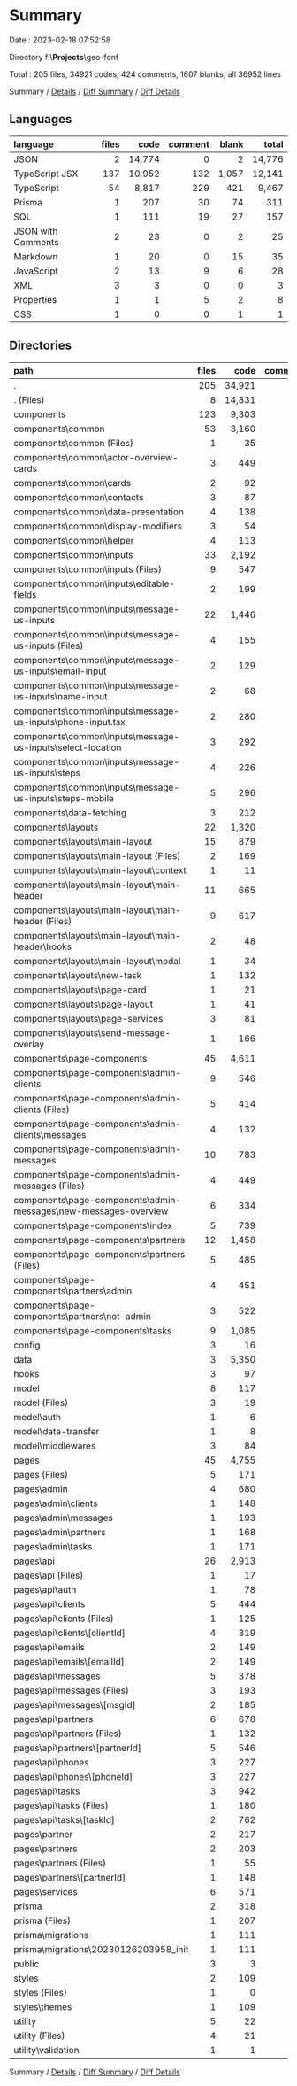 # Summary

Date : 2023-02-18 07:52:58

Directory f:\\__Projects__\\geo-fonf

Total : 205 files,  34921 codes, 424 comments, 1607 blanks, all 36952 lines

Summary / [Details](details.md) / [Diff Summary](diff.md) / [Diff Details](diff-details.md)

## Languages
| language | files | code | comment | blank | total |
| :--- | ---: | ---: | ---: | ---: | ---: |
| JSON | 2 | 14,774 | 0 | 2 | 14,776 |
| TypeScript JSX | 137 | 10,952 | 132 | 1,057 | 12,141 |
| TypeScript | 54 | 8,817 | 229 | 421 | 9,467 |
| Prisma | 1 | 207 | 30 | 74 | 311 |
| SQL | 1 | 111 | 19 | 27 | 157 |
| JSON with Comments | 2 | 23 | 0 | 2 | 25 |
| Markdown | 1 | 20 | 0 | 15 | 35 |
| JavaScript | 2 | 13 | 9 | 6 | 28 |
| XML | 3 | 3 | 0 | 0 | 3 |
| Properties | 1 | 1 | 5 | 2 | 8 |
| CSS | 1 | 0 | 0 | 1 | 1 |

## Directories
| path | files | code | comment | blank | total |
| :--- | ---: | ---: | ---: | ---: | ---: |
| . | 205 | 34,921 | 424 | 1,607 | 36,952 |
| . (Files) | 8 | 14,831 | 14 | 27 | 14,872 |
| components | 123 | 9,303 | 102 | 950 | 10,355 |
| components\\common | 53 | 3,160 | 49 | 383 | 3,592 |
| components\\common (Files) | 1 | 35 | 0 | 4 | 39 |
| components\\common\\actor-overview-cards | 3 | 449 | 0 | 32 | 481 |
| components\\common\\cards | 2 | 92 | 0 | 8 | 100 |
| components\\common\\contacts | 3 | 87 | 3 | 12 | 102 |
| components\\common\\data-presentation | 4 | 138 | 12 | 22 | 172 |
| components\\common\\display-modifiers | 3 | 54 | 0 | 13 | 67 |
| components\\common\\helper | 4 | 113 | 1 | 20 | 134 |
| components\\common\\inputs | 33 | 2,192 | 33 | 272 | 2,497 |
| components\\common\\inputs (Files) | 9 | 547 | 0 | 44 | 591 |
| components\\common\\inputs\\editable-fields | 2 | 199 | 5 | 20 | 224 |
| components\\common\\inputs\\message-us-inputs | 22 | 1,446 | 28 | 208 | 1,682 |
| components\\common\\inputs\\message-us-inputs (Files) | 4 | 155 | 17 | 21 | 193 |
| components\\common\\inputs\\message-us-inputs\\email-input | 2 | 129 | 1 | 25 | 155 |
| components\\common\\inputs\\message-us-inputs\\name-input | 2 | 68 | 0 | 14 | 82 |
| components\\common\\inputs\\message-us-inputs\\phone-input.tsx | 2 | 280 | 1 | 37 | 318 |
| components\\common\\inputs\\message-us-inputs\\select-location | 3 | 292 | 5 | 33 | 330 |
| components\\common\\inputs\\message-us-inputs\\steps | 4 | 226 | 2 | 38 | 266 |
| components\\common\\inputs\\message-us-inputs\\steps-mobile | 5 | 296 | 2 | 40 | 338 |
| components\\data-fetching | 3 | 212 | 8 | 26 | 246 |
| components\\layouts | 22 | 1,320 | 24 | 139 | 1,483 |
| components\\layouts\\main-layout | 15 | 879 | 23 | 100 | 1,002 |
| components\\layouts\\main-layout (Files) | 2 | 169 | 6 | 12 | 187 |
| components\\layouts\\main-layout\\context | 1 | 11 | 0 | 3 | 14 |
| components\\layouts\\main-layout\\main-header | 11 | 665 | 17 | 81 | 763 |
| components\\layouts\\main-layout\\main-header (Files) | 9 | 617 | 17 | 70 | 704 |
| components\\layouts\\main-layout\\main-header\\hooks | 2 | 48 | 0 | 11 | 59 |
| components\\layouts\\main-layout\\modal | 1 | 34 | 0 | 4 | 38 |
| components\\layouts\\new-task | 1 | 132 | 0 | 6 | 138 |
| components\\layouts\\page-card | 1 | 21 | 0 | 4 | 25 |
| components\\layouts\\page-layout | 1 | 41 | 0 | 4 | 45 |
| components\\layouts\\page-services | 3 | 81 | 0 | 12 | 93 |
| components\\layouts\\send-message-overlay | 1 | 166 | 1 | 13 | 180 |
| components\\page-components | 45 | 4,611 | 21 | 402 | 5,034 |
| components\\page-components\\admin-clients | 9 | 546 | 6 | 56 | 608 |
| components\\page-components\\admin-clients (Files) | 5 | 414 | 0 | 35 | 449 |
| components\\page-components\\admin-clients\\messages | 4 | 132 | 6 | 21 | 159 |
| components\\page-components\\admin-messages | 10 | 783 | 7 | 74 | 864 |
| components\\page-components\\admin-messages (Files) | 4 | 449 | 7 | 39 | 495 |
| components\\page-components\\admin-messages\\new-messages-overview | 6 | 334 | 0 | 35 | 369 |
| components\\page-components\\index | 5 | 739 | 7 | 60 | 806 |
| components\\page-components\\partners | 12 | 1,458 | 1 | 117 | 1,576 |
| components\\page-components\\partners (Files) | 5 | 485 | 0 | 38 | 523 |
| components\\page-components\\partners\\admin | 4 | 451 | 1 | 37 | 489 |
| components\\page-components\\partners\\not-admin | 3 | 522 | 0 | 42 | 564 |
| components\\page-components\\tasks | 9 | 1,085 | 0 | 95 | 1,180 |
| config | 3 | 16 | 1 | 8 | 25 |
| data | 3 | 5,350 | 0 | 9 | 5,359 |
| hooks | 3 | 97 | 33 | 27 | 157 |
| model | 8 | 117 | 7 | 27 | 151 |
| model (Files) | 3 | 19 | 0 | 7 | 26 |
| model\\auth | 1 | 6 | 0 | 3 | 9 |
| model\\data-transfer | 1 | 8 | 0 | 3 | 11 |
| model\\middlewares | 3 | 84 | 7 | 14 | 105 |
| pages | 45 | 4,755 | 218 | 440 | 5,413 |
| pages (Files) | 5 | 171 | 33 | 25 | 229 |
| pages\\admin | 4 | 680 | 15 | 54 | 749 |
| pages\\admin\\clients | 1 | 148 | 3 | 13 | 164 |
| pages\\admin\\messages | 1 | 193 | 2 | 13 | 208 |
| pages\\admin\\partners | 1 | 168 | 5 | 14 | 187 |
| pages\\admin\\tasks | 1 | 171 | 5 | 14 | 190 |
| pages\\api | 26 | 2,913 | 163 | 300 | 3,376 |
| pages\\api (Files) | 1 | 17 | 15 | 3 | 35 |
| pages\\api\\auth | 1 | 78 | 8 | 7 | 93 |
| pages\\api\\clients | 5 | 444 | 26 | 49 | 519 |
| pages\\api\\clients (Files) | 1 | 125 | 13 | 13 | 151 |
| pages\\api\\clients\\[clientId] | 4 | 319 | 13 | 36 | 368 |
| pages\\api\\emails | 2 | 149 | 10 | 20 | 179 |
| pages\\api\\emails\\[emailId] | 2 | 149 | 10 | 20 | 179 |
| pages\\api\\messages | 5 | 378 | 23 | 40 | 441 |
| pages\\api\\messages (Files) | 3 | 193 | 15 | 19 | 227 |
| pages\\api\\messages\\[msgId] | 2 | 185 | 8 | 21 | 214 |
| pages\\api\\partners | 6 | 678 | 30 | 74 | 782 |
| pages\\api\\partners (Files) | 1 | 132 | 6 | 15 | 153 |
| pages\\api\\partners\\[partnerId] | 5 | 546 | 24 | 59 | 629 |
| pages\\api\\phones | 3 | 227 | 15 | 30 | 272 |
| pages\\api\\phones\\[phoneId] | 3 | 227 | 15 | 30 | 272 |
| pages\\api\\tasks | 3 | 942 | 36 | 77 | 1,055 |
| pages\\api\\tasks (Files) | 1 | 180 | 12 | 21 | 213 |
| pages\\api\\tasks\\[taskId] | 2 | 762 | 24 | 56 | 842 |
| pages\\partner | 2 | 217 | 6 | 18 | 241 |
| pages\\partners | 2 | 203 | 1 | 22 | 226 |
| pages\\partners (Files) | 1 | 55 | 0 | 6 | 61 |
| pages\\partners\\[partnerId] | 1 | 148 | 1 | 16 | 165 |
| pages\\services | 6 | 571 | 0 | 21 | 592 |
| prisma | 2 | 318 | 49 | 101 | 468 |
| prisma (Files) | 1 | 207 | 30 | 74 | 311 |
| prisma\\migrations | 1 | 111 | 19 | 27 | 157 |
| prisma\\migrations\\20230126203958_init | 1 | 111 | 19 | 27 | 157 |
| public | 3 | 3 | 0 | 0 | 3 |
| styles | 2 | 109 | 0 | 10 | 119 |
| styles (Files) | 1 | 0 | 0 | 1 | 1 |
| styles\\themes | 1 | 109 | 0 | 9 | 118 |
| utility | 5 | 22 | 0 | 8 | 30 |
| utility (Files) | 4 | 21 | 0 | 7 | 28 |
| utility\\validation | 1 | 1 | 0 | 1 | 2 |

Summary / [Details](details.md) / [Diff Summary](diff.md) / [Diff Details](diff-details.md)